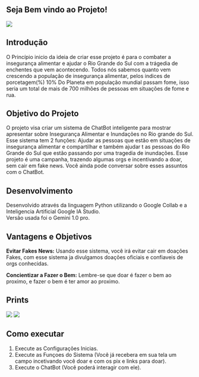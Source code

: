 ## Seja Bem vindo ao Projeto!
<img src="https://github.com/LucasMiranda7/projetoMesa_Compartilhada/assets/143975592/daa67379-73c8-4568-a6b3-70b609947211">

## Introdução
O Princípio inicio da ideia de criar esse projeto é para o combater a insegurança alimentar e ajudar o Rio Grande do Sul com a trágedia de enchentes que vem acontecendo. 
Todos nós sabemos quanto vem crescendo a população de insegurança alimentar, pelos indices de porcetagem(%) 
10% Do Planeta em população mundial passam fome, isso seria um total de  mais de 700 milhões de pessoas em situações de fome e rua.

## Objetivo do Projeto
O projeto visa criar um sistema de ChatBot inteligente para mostrar apresentar sobre Insegurança Alimentar e Inundações no Rio grande do Sul.  Esse sistema tem 2 funções: Ajudar as  pessoas que estão em situações de insegurança alimentar e compartilhar e também ajudar t as pessoas do Rio Grande do Sul que estão passando por uma tragedia de inundações. Esse projeto é uma campanha, trazendo algumas orgs e incentivando a doar, sem cair em fake news. Você ainda pode conversar sobre esses assuntos com o ChatBot.


## Desenvolvimento
Desenvolvido através da linguagem Python utilizando o Google Collab e a Inteligencia Artificial Google IA Studio.  
Versão usada foi o Gemini 1.0 pro.

## Vantagens e Objetivos
**Evitar Fakes News:** Usando esse sistema, você irá evitar cair em doações Fakes, com esse sistema ja divulgamos doações oficiais e confiaveis de orgs conhecidas.

**Concientizar a Fazer o Bem:** Lembre-se que doar é fazer o bem ao proximo, e fazer o bem é ter amor ao proximo. 

## Prints
<img src="https://github.com/LucasMiranda7/projetoMesa_Compartilhada/assets/143975592/0e1ca242-f76f-4efd-b753-153a60de266a">
<img src="https://github.com/LucasMiranda7/projetoMesa_Compartilhada/assets/143975592/ac9ae5d0-aaea-48ae-8640-7c4dd60fc279">

## Como executar
1. Execute as Configurações Inicias.
2. Execute as Funçoes do Sistema (Você já recebera em sua tela um campo incetivando você doar e com os pix e links para doar).
3. Execute o ChatBot (Você poderá interagir com ele).
